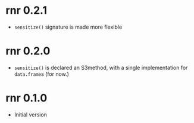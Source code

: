 # rnr 0.2.1

* `sensitize()` signature is made more flexible

# rnr 0.2.0

* `sensitize()` is declared an S3method, with a single implementation for `data.frame`s (for now.)

# rnr 0.1.0

* Initial version
